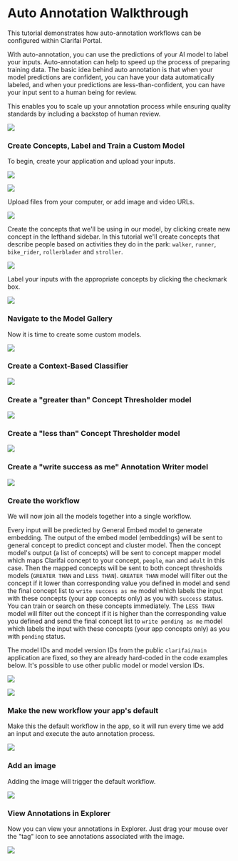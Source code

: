 # Auto Annotation Walkthrough

This tutorial demonstrates how auto-annotation workflows can be configured within Clarifai Portal.

With auto-annotation, you can use the predictions of your AI model to label your inputs. Auto-annotation can help to speed up the process of preparing training data. The basic idea behind auto annotation is that when your model predictions are confident, you can have your data automatically labeled, and when your predictions are less-than-confident, you can have your input sent to a human being for review.

This enables you to scale up your annotation process while ensuring quality standards by including a backstop of human review.

![](../../images/auto_annotation.jpg)

### Create Concepts, Label and Train a Custom Model

To begin, create your application and upload your inputs.

![](../../images/create_auto_annotation_demo.jpg)

![](../../images/auto_annotation_app_details.jpg)

Upload files from your computer, or add image and video URLs.

![](../../images/add_inputs_auto_demo.jpg)

Create the concepts that we'll be using in our model, by clicking create new concept in the lefthand sidebar. In this tutorial we'll create concepts that describe people based on activities they do in the park: `walker`, `runner`, `bike_rider`, `rollerblader` and `stroller`.

![](../../images/create_concepts_auto_a.jpg)

Label your inputs with the appropriate concepts by clicking the checkmark box.

![](../../images/label_inputs_aa.jpg)

### Navigate to the Model Gallery

Now it is time to create some custom models.

![](../../images/model_gallery.jpg)

### Create a Context-Based Classifier

![](../../images/create_cbc_aa.jpg)

### Create a "greater than" Concept Thresholder model

![](../../images/train_cbc_aa.jpg)


### Create a "less than" Concept Thresholder model

![](../../images/concept_thresholder.jpg)


### Create a "write success as me" Annotation Writer model

![](../../images/annotation_writer.jpg)



### Create the workflow

We will now join all the models together into a single workflow.

Every input will be predicted by General Embed model to generate embedding. The output of the embed model (embeddings) will be sent to general concept to predict concept and cluster model. Then the concept model's output (a list of concepts) will be sent to concept mapper model which maps Clarifai concept to your concept, `people`, `man` and `adult` in this case. Then the mapped concepts will be sent to both concept thresholds models (`GREATER THAN` and `LESS THAN`). `GREATER THAN` model will filter out the concept if it lower than corresponding value you defined in model and send the final concept list to `write success as me` model which labels the input with these concepts (your app concepts only) as you with `success` status. You can train or search on these concepts immediately. The `LESS THAN` model will filter out the concept if it is higher than the corresponding value you defined and send the final concept list to `write pending as me` model which labels the input with these concepts (your app concepts only) as you with `pending` status.

The model IDs and model version IDs from the public `clarifai/main` application are fixed, so they are already hard-coded in the code examples below. It's possible to use other public model or model version IDs.

![](../../images/create_workflow_aa.jpg)

![](../../images/connect_nodes_aa.jpg)



### Make the new workflow your app's default

Make this the default workflow in the app, so it will run every time we add an input and execute the auto annotation process.

![](../../images/set_as_default.jpg)


### Add an image

Adding the image will trigger the default workflow.

![](../../images/add_additional_inputs.jpg)


### View Annotations in Explorer

Now you can view your annotations in Explorer. Just drag your mouse over the "tag" icon to see annotations associated with the image.

![](../../images/aa_inputs.jpg)
